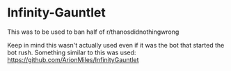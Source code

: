 # Infinity-Gauntlet
This was to be used to ban half of r/thanosdidnothingwrong

Keep in mind this wasn't actually used even if it was the bot that started the bot rush. 
Something similar to this was used: https://github.com/ArionMiles/InfinityGauntlet

